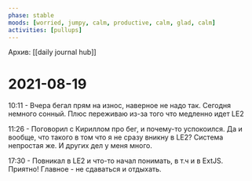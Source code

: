 ```yaml
---
phase: stable
moods: [worried, jumpy, calm, productive, calm, glad, calm]
activities: [pullups]
---
```

Архив: [[daily journal hub]]
# 2021-08-19

10:11 - Вчера бегал прям на износ, наверное не надо так. Сегодня немного сонный. Плюс переживаю из-за того что медленно идет LE2

11:26 - Поговорил с Кириллом про бег, и почему-то успокоился. Да и вообще, что такого в том что я не сразу вникну в LE2? Система непростая же. И других дел у меня много.

17:30 - Повникал в LE2 и что-то начал понимать, в т.ч и в ExtJS. Приятно! Главное - не сдаваться и отдыхать.
